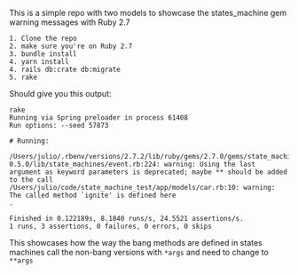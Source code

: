 This is a simple repo with two models to showcase the states_machine gem warning messages with Ruby 2.7

```
1. Clone the repo
2. make sure you're on Ruby 2.7
3. bundle install
4. yarn install
4. rails db:crate db:migrate
5. rake
```

Should give you this output:

```
rake
Running via Spring preloader in process 61408
Run options: --seed 57873

# Running:

/Users/julio/.rbenv/versions/2.7.2/lib/ruby/gems/2.7.0/gems/state_machines-0.5.0/lib/state_machines/event.rb:224: warning: Using the last argument as keyword parameters is deprecated; maybe ** should be added to the call
/Users/julio/code/state_machine_test/app/models/car.rb:10: warning: The called method `ignite' is defined here
.

Finished in 0.122189s, 8.1840 runs/s, 24.5521 assertions/s.
1 runs, 3 assertions, 0 failures, 0 errors, 0 skips
```

This showcases how the way the bang methods are defined in states machines call the non-bang versions with `*args` and need to change to `**args`
